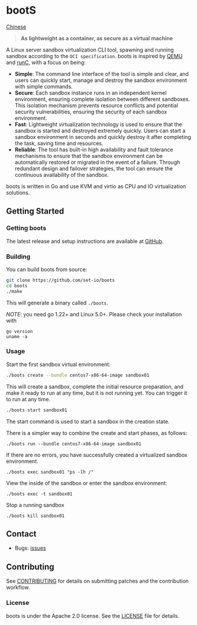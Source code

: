 # bootS

[Chinese]([https://github.com/set-io/boots/blob/main/README_zh.md])

> **As lightweight as a container, as secure as a virtual machine**

A Linux server sandbox virtualization CLI tool, spawning and running sandbox according to the `OCI specification`.
boots is inspired by [QEMU][qemu] and [runC][runc], with a focus on being:

* **Simple**: The command line interface of the tool is simple and clear, and users can quickly start, manage and destroy the sandbox environment with simple commands. 
* **Secure**: Each sandbox instance runs in an independent kernel environment, ensuring complete isolation between different sandboxes. This isolation mechanism prevents resource conflicts and potential security vulnerabilities, ensuring the security of each sandbox environment. 
* **Fast**: Lightweight virtualization technology is used to ensure that the sandbox is started and destroyed extremely quickly. Users can start a sandbox environment in seconds and quickly destroy it after completing the task, saving time and resources. 
* **Reliable**: The tool has built-in high availability and fault tolerance mechanisms to ensure that the sandbox environment can be automatically restored or migrated in the event of a failure. Through redundant design and failover strategies, the tool can ensure the continuous availability of the sandbox. 

boots is written in Go and use KVM and virtio as CPU and IO virtualization solutions.

[qemu]: https://github.com/qemu/qemu
[runc]: https://github.com/opencontainers/runc

## Getting Started

### Getting boots

The latest release and setup instructions are available at [GitHub][github-release].

[github-release]: https://github.com/set-io/boots/releases/


### Building

You can build boots from source:

```sh
git clone https://github.com/set-io/boots
cd boots
./make
```

This will generate a binary called `./boots`.

_NOTE_: you need go 1.22+ and Linux 5.0+. Please check your installation with

```
go version
uname -a
```

### Usage

Start the first sandbox virtual environment:

```sh
./boots create --bundle centos7-x86-64-image sandbox01
```

This will create a sandbox, complete the initial resource preparation, and make it ready to run at any time, but it is not running yet. You can trigger it to run at any time.

```sh
./boots start sandbox01
```
The start command is used to start a sandbox in the creation state.

There is a simpler way to combine the create and start phases, as follows:

```
./boots run --bundle centos7-x86-64-image sandbox01
```
If there are no errors, you have successfully created a virtualized sandbox environment.

```
./boots exec sandbox01 "ps -lh /"
```

View the inside of the sandbox or enter the sandbox environment:

```
./boots exec -t sandbox01
```

Stop a running sandbox

```
./boots kill sandbox01
```

## Contact

- Bugs: [issues](https://github.com/set-io/boots/issues)

## Contributing

See [CONTRIBUTING](CONTRIBUTING.md) for details on submitting patches and the contribution workflow.

### License

boots is under the Apache 2.0 license. See the [LICENSE](LICENSE) file for details.
